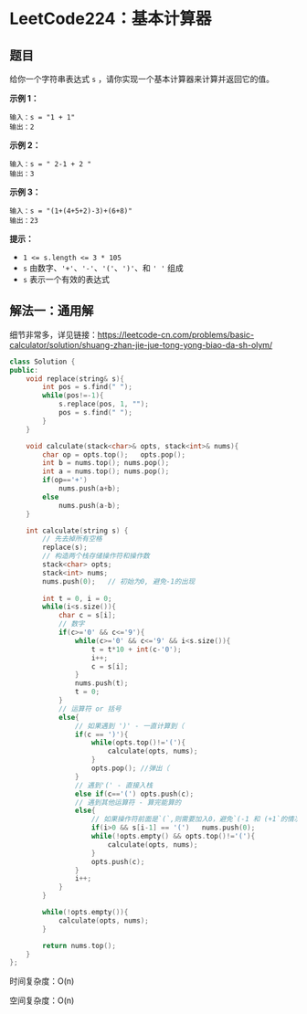 # LeetCode224：基本计算器

## 题目

给你一个字符串表达式 `s` ，请你实现一个基本计算器来计算并返回它的值。

 

**示例 1：**

```
输入：s = "1 + 1"
输出：2
```

**示例 2：**

```
输入：s = " 2-1 + 2 "
输出：3
```

**示例 3：**

```
输入：s = "(1+(4+5+2)-3)+(6+8)"
输出：23
```

 

**提示：**

- `1 <= s.length <= 3 * 105`
- `s` 由数字、`'+'`、`'-'`、`'('`、`')'`、和 `' '` 组成
- `s` 表示一个有效的表达式



## 解法一：通用解

细节非常多，详见链接：https://leetcode-cn.com/problems/basic-calculator/solution/shuang-zhan-jie-jue-tong-yong-biao-da-sh-olym/

```c++
class Solution {
public:
    void replace(string& s){
        int pos = s.find(" ");
        while(pos!=-1){
            s.replace(pos, 1, "");
            pos = s.find(" ");
        }
    }

    void calculate(stack<char>& opts, stack<int>& nums){
        char op = opts.top();   opts.pop();
        int b = nums.top(); nums.pop();
        int a = nums.top(); nums.pop();
        if(op=='+')  
            nums.push(a+b);
        else 
            nums.push(a-b);
    }

    int calculate(string s) {
        // 先去掉所有空格
        replace(s);
        // 构造两个栈存储操作符和操作数
        stack<char> opts;
        stack<int> nums;  
        nums.push(0);   // 初始为0, 避免-1的出现
        
        int t = 0, i = 0;
        while(i<s.size()){
            char c = s[i];
            // 数字
            if(c>='0' && c<='9'){
                while(c>='0' && c<='9' && i<s.size()){
                    t = t*10 + int(c-'0');
                    i++;
                    c = s[i];
                }
                nums.push(t);
                t = 0;
            }
            // 运算符 or 括号
            else{
                // 如果遇到 ')' - 一直计算到（
                if(c == ')'){
                    while(opts.top()!='('){
                        calculate(opts, nums);
                    }
                    opts.pop(); //弹出（
                }
                // 遇到'(' - 直接入栈
                else if(c=='(') opts.push(c);
                // 遇到其他运算符 - 算完能算的
                else{
                    // 如果操作符前面是`(`,则需要加入0，避免`(-1 和 (+1`的情况
                    if(i>0 && s[i-1] == '(')   nums.push(0);
                    while(!opts.empty() && opts.top()!='('){
                        calculate(opts, nums);
                    }
                    opts.push(c);
                }
                i++;
            }
        }

        while(!opts.empty()){
            calculate(opts, nums);
        }

        return nums.top();
    }
};
```

时间复杂度：O(n)

空间复杂度：O(n)
